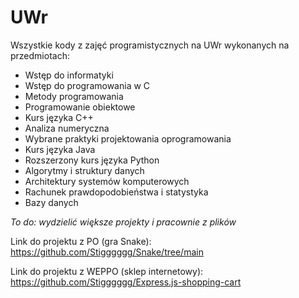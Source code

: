 # UWr
Wszystkie kody z zajęć programistycznych na UWr wykonanych na przedmiotach:
- Wstęp do informatyki
- Wstęp do programowania w C
- Metody programowania
- Programowanie obiektowe
- Kurs języka C++
- Analiza numeryczna
- Wybrane praktyki projektowania oprogramowania
- Kurs języka Java
- Rozszerzony kurs języka Python
- Algorytmy i struktury danych
- Architektury systemów komputerowych
- Rachunek prawdopodobieństwa i statystyka
- Bazy danych

_To do: wydzielić większe projekty i pracownie z plików_

Link do projektu z PO (gra Snake): https://github.com/Stigggggg/Snake/tree/main

Link do projektu z WEPPO (sklep internetowy): https://github.com/Stigggggg/Express.js-shopping-cart